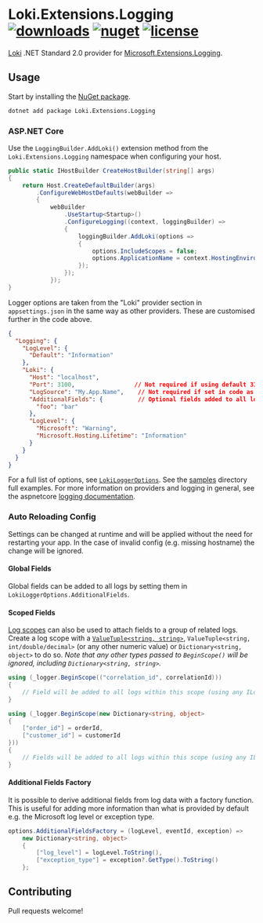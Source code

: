 # Loki.Extensions.Logging [![downloads](https://img.shields.io/nuget/dt/Loki.Extensions.Logging?style=flat-square)](https://www.nuget.org/packages/Loki.Extensions.Logging) [![nuget](https://img.shields.io/nuget/v/Loki.Extensions.Logging.svg?style=flat-square)](https://www.nuget.org/packages/Loki.Extensions.Logging) [![license](https://img.shields.io/github/license/vermilion/Loki.Extensions.Logging.svg?style=flat-square)](https://github.com/vermilion/Loki.Extensions.Logging/blob/master/LICENSE.md)

[Loki](https://grafana.com/docs/loki/latest/) .NET Standard 2.0 provider for [Microsoft.Extensions.Logging](https://docs.microsoft.com/en-us/dotnet/core/extensions/logging).

## Usage

Start by installing the [NuGet package](https://www.nuget.org/packages/Loki.Extensions.Logging).

```sh
dotnet add package Loki.Extensions.Logging
```

### ASP.NET Core

Use the `LoggingBuilder.AddLoki()` extension method from the `Loki.Extensions.Logging` namespace when configuring your host.

```csharp
public static IHostBuilder CreateHostBuilder(string[] args)
{
    return Host.CreateDefaultBuilder(args)
        .ConfigureWebHostDefaults(webBuilder =>
        {
            webBuilder
                .UseStartup<Startup>()
                .ConfigureLogging((context, loggingBuilder) =>
                {
                    loggingBuilder.AddLoki(options =>
                    {
                        options.IncludeScopes = false;
                        options.ApplicationName = context.HostingEnvironment.ApplicationName;
                    });
                });
            });
}
```

Logger options are taken from the "Loki" provider section in `appsettings.json` in the same way as other providers. These are customised further in the code above.

```json
{
  "Logging": {
    "LogLevel": {
      "Default": "Information"
    },
    "Loki": {
      "Host": "localhost",
      "Port": 3100,                 // Not required if using default 3100.
      "LogSource": "My.App.Name",    // Not required if set in code as above.
      "AdditionalFields": {          // Optional fields added to all logs.
        "foo": "bar"
      },
      "LogLevel": {
        "Microsoft": "Warning",
        "Microsoft.Hosting.Lifetime": "Information"
      }
    }
  }
}
```

For a full list of options, see [`LokiLoggerOptions`](src/Loki.Extensions.Logging/LokiLoggerOptions.cs). See the [samples](/samples) directory full examples. For more information on providers and logging in general, see the aspnetcore [logging documentation](https://docs.microsoft.com/en-us/aspnet/core/fundamentals/logging).

### Auto Reloading Config

Settings can be changed at runtime and will be applied without the need for restarting your app. In the case of invalid config (e.g. missing hostname) the change will be ignored.

#### Global Fields

Global fields can be added to all logs by setting them in `LokiLoggerOptions.AdditionalFields`.

#### Scoped Fields

[Log scopes](https://learn.microsoft.com/en-us/aspnet/core/fundamentals/logging/?view=aspnetcore-7.0#logscopes) can also be used to attach fields to a group of related logs. Create a log scope with a [`ValueTuple<string, string>`](https://blogs.msdn.microsoft.com/dotnet/2017/03/09/new-features-in-c-7-0/), `ValueTuple<string, int/double/decimal>` (or any other numeric value) or `Dictionary<string, object>` to do so. _Note that any other types passed to `BeginScope()` will be ignored, including `Dictionary<string, string>`._

```csharp
using (_logger.BeginScope(("correlation_id", correlationId)))
{
    // Field will be added to all logs within this scope (using any ILogger<T> instance).
}

using (_logger.BeginScope(new Dictionary<string, object>
{
    ["order_id"] = orderId,
    ["customer_id"] = customerId
}))
{
    // Fields will be added to all logs within this scope (using any ILogger<T> instance).
}
```

#### Additional Fields Factory

It is possible to derive additional fields from log data with a factory function. This is useful for adding more information than what is provided by default e.g. the Microsoft log level or exception type.

```csharp
options.AdditionalFieldsFactory = (logLevel, eventId, exception) =>
    new Dictionary<string, object>
    {
        ["log_level"] = logLevel.ToString(),
        ["exception_type"] = exception?.GetType().ToString()
    };
```

## Contributing

Pull requests welcome!